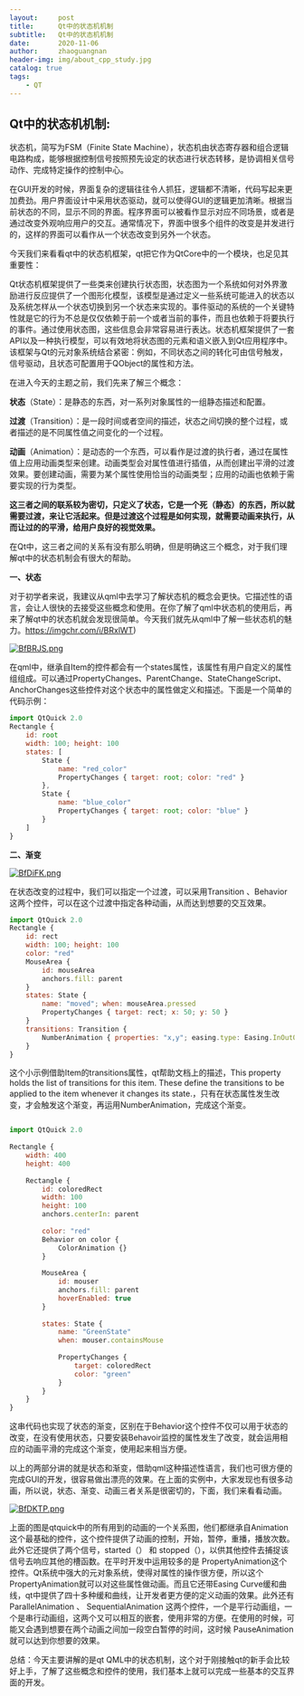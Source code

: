 ```yaml
---
layout:     post
title:      Qt中的状态机机制
subtitle:   Qt中的状态机机制
date:       2020-11-06
author:     zhaoguangnan
header-img: img/about_cpp_study.jpg
catalog: true
tags:
    - QT
---
```


## Qt中的状态机机制:

状态机，简写为FSM（Finite State Machine），状态机由状态寄存器和组合逻辑电路构成，能够根据控制信号按照预先设定的状态进行状态转移，是协调相关信号动作、完成特定操作的控制中心。



  在GUI开发的时候，界面复杂的逻辑往往令人抓狂，逻辑都不清晰，代码写起来更加费劲。用户界面设计中采用状态驱动，就可以使得GUI的逻辑更加清晰。根据当前状态的不同，显示不同的界面。程序界面可以被看作显示对应不同场景，或者是通过改变外观响应用户的交互。通常情况下，界面中很多个组件的改变是并发进行的，这样的界面可以看作从一个状态改变到另外一个状态。



  今天我们来看看qt中的状态机框架，qt把它作为QtCore中的一个模块，也足见其重要性：



  Qt状态机框架提供了一些类来创建执行状态图，状态图为一个系统如何对外界激励进行反应提供了一个图形化模型，该模型是通过定义一些系统可能进入的状态以及系统怎样从一个状态切换到另一个状态来实现的。事件驱动的系统的一个关键特性就是它的行为不总是仅仅依赖于前一个或者当前的事件，而且也依赖于将要执行的事件。通过使用状态图，这些信息会非常容易进行表达。状态机框架提供了一套API以及一种执行模型，可以有效地将状态图的元素和语义嵌入到Qt应用程序中。该框架与Qt的元对象系统结合紧密：例如，不同状态之间的转化可由信号触发，信号驱动，且状态可配置用于QObject的属性和方法。


在进入今天的主题之前，我们先来了解三个概念：

**状态**（State）：是静态的东西，对一系列对象属性的一组静态描述和配置。

**过渡**（Transition）：是一段时间或者空间的描述，状态之间切换的整个过程，或者描述的是不同属性值之间变化的一个过程。



**动画**（Animation）：是动态的一个东西，可以看作是过渡的执行者，通过在属性值上应用动画类型来创建。动画类型会对属性值进行插值，从而创建出平滑的过渡效果。要创建动画，需要为某个属性使用恰当的动画类型；应用的动画也依赖于需要实现的行为类型。



**这三者之间的联系较为密切，只定义了状态，它是一个死（静态）的东西，所以就需要过渡，来让它活起来。但是过渡这个过程是如何实现，就需要动画来执行，从而让过的的平滑，给用户良好的视觉效果。**

在Qt中，这三者之间的关系有没有那么明确，但是明确这三个概念，对于我们理解qt中的状态机制会有很大的帮助。



**一、状态**

对于初学者来说，我建议从qml中去学习了解状态机的概念会更快。它描述性的语言，会让人很快的去接受这些概念和使用。在你了解了qml中状态机的使用后，再来了解qt中的状态机就会发现很简单。今天我们就先从qml中了解一些状态机的魅力。https://imgchr.com/i/BRxlWT)

[![BfBRJS.png](https://s1.ax1x.com/2020/11/06/BfBRJS.png)](https://imgchr.com/i/BfBRJS)

在qml中，继承自Item的控件都会有一个states属性，该属性有用户自定义的属性组组成。可以通过PropertyChanges、ParentChange、StateChangeScript、 AnchorChanges这些控件对这个状态中的属性做定义和描述。下面是一个简单的代码示例：

```javascript
import QtQuick 2.0
Rectangle {
    id: root
    width: 100; height: 100
    states: [
        State {
            name: "red_color"
            PropertyChanges { target: root; color: "red" }
        },
        State {
            name: "blue_color"
            PropertyChanges { target: root; color: "blue" }
        }
    ]
}
```

**二、渐变**

[![BfDiFK.png](https://s1.ax1x.com/2020/11/06/BfDiFK.png)](https://imgchr.com/i/BfDiFK)

在状态改变的过程中，我们可以指定一个过渡，可以采用Transition 、Behavior这两个控件，可以在这个过渡中指定各种动画，从而达到想要的交互效果。



```javascript
import QtQuick 2.0
Rectangle {
    id: rect
    width: 100; height: 100
    color: "red"
    MouseArea {
        id: mouseArea
        anchors.fill: parent
    }
    states: State {
        name: "moved"; when: mouseArea.pressed
        PropertyChanges { target: rect; x: 50; y: 50 }
    }
    transitions: Transition {
        NumberAnimation { properties: "x,y"; easing.type: Easing.InOutQuad }
    }
}
```

这个小示例借助Item的transitions属性，qt帮助文档上的描述，This property holds the list of transitions for this item. These define the transitions to be applied to the item whenever it changes its state.，只有在状态属性发生改变，才会触发这个渐变，再运用NumberAnimation，完成这个渐变。

```javascript

import QtQuick 2.0
 
Rectangle {
    width: 400
    height: 400
 
    Rectangle {
        id: coloredRect
        width: 100
        height: 100
        anchors.centerIn: parent
 
        color: "red"
        Behavior on color {
            ColorAnimation {}
        }
 
        MouseArea {
            id: mouser
            anchors.fill: parent
            hoverEnabled: true
        }
 
        states: State {
            name: "GreenState"
            when: mouser.containsMouse
 
            PropertyChanges {
                target: coloredRect
                color: "green"
            }
        }
    }
}
```

这串代码也实现了状态的渐变，区别在于Behavior这个控件不仅可以用于状态的改变，在没有使用状态，只要安装Behavoir监控的属性发生了改变，就会运用相应的动画平滑的完成这个渐变，使用起来相当方便。

以上的两部分讲的就是状态和渐变，借助qml这种描述性语言，我们也可很方便的完成GUI的开发，很容易做出漂亮的效果。在上面的实例中，大家发现也有很多动画，所以说，状态、渐变、动画三者关系是很密切的，下面，我们来看看动画。

[![BfDKTP.png](https://s1.ax1x.com/2020/11/06/BfDKTP.png)](https://imgchr.com/i/BfDKTP)

上面的图是qtquick中的所有用到的动画的一个关系图，他们都继承自Animation这个最基础的控件，这个控件提供了动画的控制，开始，暂停，重播，播放次数。此外它还提供了两个信号，started（） 和 stopped（），以供其他控件去捕捉该信号去响应其他的槽函数。在平时开发中运用较多的是 PropertyAnimation这个控件。Qt系统中强大的元对象系统，使得对属性的操作很方便，所以这个PropertyAnimation就可以对这些属性做动画。而且它还带Easing Curve缓和曲线，qt中提供了四十多种缓和曲线，让开发者更方便的定义动画的效果。此外还有ParallelAnimation 、 SequentialAnimation 这两个控件，一个是平行动画组，一个是串行动画组，这两个又可以相互的嵌套，使用非常的方便。在使用的时候，可能又会遇到想要在两个动画之间加一段空白暂停的时间，这时候 PauseAnimation 就可以达到你想要的效果。



总结：今天主要讲解的是qt QML中的状态机制，这个对于刚接触qt的新手会比较好上手，了解了这些概念和控件的使用，我们基本上就可以完成一些基本的交互界面的开发。


